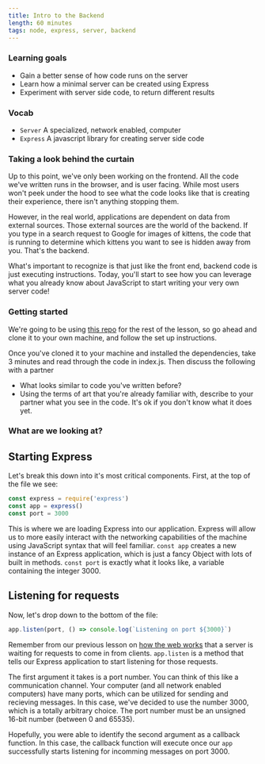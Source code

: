 ```yaml
---
title: Intro to the Backend
length: 60 minutes
tags: node, express, server, backend
---
```


### Learning goals
* Gain a better sense of how code runs on the server
* Learn how a minimal server can be created using Express
* Experiment with server side code, to return different results

### Vocab
* `Server` A specialized, network enabled, computer
* `Express` A javascript library for creating server side code

### Taking a look behind the curtain
Up to this point, we've only been working on the frontend. All the code we've
written runs in the browser, and is user facing. While most users won't peek
under the hood to see what the code looks like that is creating their
experience, there isn't anything stopping them.

However, in the real world, applications are dependent on data from external
sources. Those external sources are the world of the backend. If you type in a
search request to Google for images of kittens, the code that is running to
determine which kittens you want to see is hidden away from you. That's the
backend.

What's important to recognize is that just like the front end, backend code is
just executing instructions. Today, you'll start to see how you can leverage
what you already know about JavaScript to start writing your very own server
code!

### Getting started
We're going to be using
[this repo](https://github.com/wvmitchell/intro-to-the-backend) for the rest of
the lesson, so go ahead and clone it to your own machine, and follow the set up
instructions. 

<section class="call-to-action">
Once you've cloned it to your machine and installed the dependencies, take 3
minutes and read through the code in index.js. Then discuss the following with a
partner

* What looks similar to code you've written before?
* Using the terms of art that you're already familiar with, describe to your
  partner what you see in the code. It's ok if you don't know what it does yet.
</section>

### What are we looking at?

## Starting Express
Let's break this down into it's most critical components. First, at the top of
the file we see:

```javascript
const express = require('express')
const app = express()
const port = 3000
```

This is where we are loading Express into our application. Express will allow us
to more easily interact with the networking capabilities of the machine using
JavaScript syntax that will feel familiar. `const app` creates a new instance of
an Express application, which is just a fancy Object with lots of built in
methods. `const port` is exactly what it looks like, a variable containing the
integer 3000.

## Listening for requests
Now, let's drop down to the bottom of the file:

```javascript
app.listen(port, () => console.log(`Listening on port ${3000}`)
```

Remember from our previous lesson on [how the web
works](http://localhost:4000/lessons/module-2/how-the-web-works.html) that a
server is waiting for requests to come in from clients. `app.listen` is a method
that tells our Express application to start listening for those requests. 

The first argument it takes is a port number. You can think of this like a
communication channel. Your computer (and all network enabled computers) have
many ports, which can be utilized for sending and recieving messages. In this
case, we've decided to use the number 3000, which is a totally arbitrary choice.
The port number must be an unsigned 16-bit number (between 0 and 65535).

Hopefully, you were able to identify the second argument as a callback function.
In this case, the callback function will execute once our `app` successfully
starts listening for incomming messages on port 3000. 
